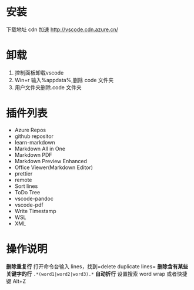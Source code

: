 # 安装

下载地址 cdn 加速 http://vscode.cdn.azure.cn/

# 卸载
1. 控制面板卸载vscode
2. Win+r 输入%appdata%,删除 code 文件夹
3. 用户文件夹删除.code 文件夹

# 插件列表
- Azure Repos
- github repositor
- learn-markdown
- Markdown All in One
- Markdown PDF
- Markdown Preview Enhanced
- Office Viewer(Markdown Editor)
- prettier
- remote
- Sort lines
- ToDo Tree
- vscode-pandoc
- vscode-pdf
- Write Timestamp
- WSL
- XML

# 操作说明
**删除重复行** 打开命令台输入 lines，找到=delete duplicate lines=
**删除含有某些关键字的行** `.*(word1|word2|word3).*`
**自动折行** 设置搜索 word wrap 或者快捷键 Alt+Z
